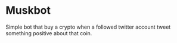 # Muskbot

Simple bot that buy a crypto when a followed twitter account tweet something positive about that coin.
